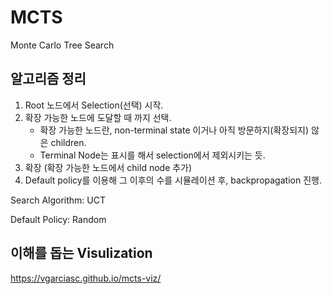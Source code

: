 # MCTS
Monte Carlo Tree Search

## 알고리즘 정리

1. Root 노드에서 Selection(선택) 시작.
2. 확장 가능한 노드에 도달할 때 까지 선택.
    - 확장 가능한 노드란, non-terminal state 이거나 아직 방문하지(확장되지) 않은 children.
    - Terminal Node는 표시를 해서 selection에서 제외시키는 듯.
3. 확장 (확장 가능한 노드에서 child node 추가)
4. Default policy를 이용해 그 이후의 수를 시뮬레이션 후, backpropagation 진행.

Search Algorithm: UCT

Default Policy: Random

## 이해를 돕는 Visulization

https://vgarciasc.github.io/mcts-viz/